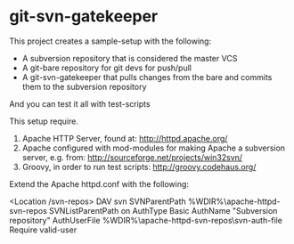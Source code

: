 
git-svn-gatekeeper
=================

This project creates a sample-setup with the following:
- A subversion repository that is considered the master VCS
- A git-bare repository for git devs for push/pull
- A git-svn-gatekeeper that pulls changes from the bare and commits them to the subversion repository

And you can test it all with test-scripts

This setup require.

1. Apache HTTP Server, found at: http://httpd.apache.org/
2. Apache configured with mod-modules for making Apache a subversion server, e.g. from: http://sourceforge.net/projects/win32svn/
3. Groovy, in order to run test scripts: http://groovy.codehaus.org/


Extend the Apache httpd.conf with the following:

<Location /svn-repos>
  DAV svn
  SVNParentPath %WDIR%\apache-httpd-svn-repos
  SVNListParentPath on
  AuthType Basic
  AuthName "Subversion repository"
  AuthUserFile %WDIR%\apache-httpd-svn-repos\svn-auth-file
  Require valid-user
</Location>


